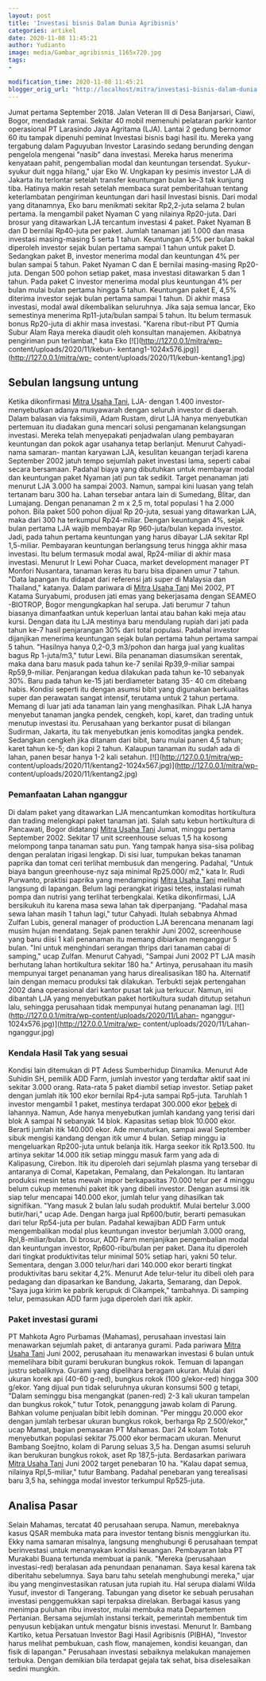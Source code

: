```yaml
---
layout: post
title: 'Investasi bisnis Dalam Dunia Agribisnis'
categories: artikel
date: 2020-11-08 11:45:21
author: Yudianto
image: media/Gambar_agribisnis_1165x720.jpg
tags:
- 

modification_time: 2020-11-08 11:45:21
blogger_orig_url: "http://localhost/mitra/investasi-bisnis-dalam-dunia.html"
---
```


Jumat pertama September 2018. Jalan Veteran III di Desa Banjarsari, Ciawi,
Bogor, mendadak ramai. Sekitar 40 mobil memenuhi pelataran parkir kantor
operasional PT Larasindo Jaya Agritama (LJA). Lantai 2 gedung bernomor 60 itu
tampak dipenuhi peminat Investasi bisnis bagi hasil itu. Mereka yang tergabung
dalam Paguyuban Investor Larasindo sedang berunding dengan pengelola mengenai
"nasib" dana investasi. Mereka harus menerima kenyataan pahit, pengembalian
modal dan keuntungan tersendat. Syukur-syukur duit ngga hilang," ujar Eko W.
Ungkapan ky pesimis investor LJA di Jakarta itu terlontar setelah transfer
keuntungan bulan ke-3 tak kunjung tiba. Hatinya makin resah setelah membaca
surat pemberitahuan tentang keterlambatan pengiriman keuntungan dari hasil
Investasi bisnis. Dari modal yang ditanamnya, Eko baru menikmati sekitar
Rp2,2-juta selama 2 bulan pertama. Ia mengambil paket Nyaman C yang nilainya
Rp20-juta. Dari brosur yang ditawarkan LJA tercantum investasi 4 paket. Paket
Nyaman B dan D bernilai Rp40-juta per paket. Jumlah tanaman jati 1.000 dan
masa investasi masing-masing 5 serta 1 tahun. Keuntungan 4,5% per bulan bakal
diperoleh investor sejak bulan pertama sampai 1 tahun untuk paket D. Sedangkan
paket B, investor menerima modal dan keuntungan 4% per bulan sampai 5 tahun.
Paket Nyaman C dan E bernilai masing-masing Rp20-juta. Dengan 500 pohon setiap
paket, masa investasi ditawarkan 5 dan 1 tahun. Pada paket C investor menerima
modal plus keuntungan 4% per bulan mulai bulan pertama hingga 5 tahun.
Keuntungan paket E, 4,5% diterima investor sejak bulan pertama sampai 1 tahun.
Di akhir masa investasi, modal awal dikembalikan seluruhnya. Jika saja semua
lancar, Eko semestinya menerima Rp11-juta/bulan sampai 5 tahun. Itu belum
termasuk bonus Rp20-juta di akhir masa investasi. "Karena ribut-ribut PT Qumia
Subur Alam Raya mereka diaudit oleh konsultan manajemen. Akibatnya pengiriman
pun terlambat," kata Eko [![](http://127.0.0.1/mitra/wp-
content/uploads/2020/11/kebun-
kentang1-1024x576.jpg)](http://127.0.0.1/mitra/wp-
content/uploads/2020/11/kebun-kentang1.jpg)

## Sebulan langsung untung

Ketika dikonfirmasi [Mitra Usaha Tani](http://127.0.0.1/mitra), LJA- dengan
1.400 investor-menyebutkan adanya musyawarah dengan seluruh investor di
daerah. Dalam balasan via faksimili, Adam Rustam, dirut LJA hanya menyebutkan
pertemuan itu diadakan guna mencari solusi pengamanan kelangsungan investasi.
Mereka telah menyepakati penjadwalan ulang pembayaran keuntungan dan pokok
agar usahanya tetap berlanjut. Menurut Cahyadi-nama samaran- mantan karyawan
LJA, kesulitan keuangan terjadi karena September 2002 jatuh tempo sejumlah
paket investasi lama, seperti cabai secara bersamaan. Padahal biaya yang
dibutuhkan untuk membayar modal dan keuntungan paket Nyaman jati pun tak
sedikit. Target penanaman jati menurut LJA 3.000 ha sampai 2003. Namun, sampai
kini luasan yang telah tertanam baru 300 ha. Lahan tersebar antara lain di
Sumedang, Blitar, dan Lumajang. Dengan penanaman 2 m x 2,5 m, total populasi 1
ha 2.000 pohon. Bila paket 500 pohon dijual Rp 20-juta, sesuai yang ditawarkan
LJA, maka dari 300 ha terkumpul Rp24-miliar. Dengan keuntungan 4%, sejak bulan
pertama LJA wajib membayar Rp 960-juta/bulan kepada investor. Jadi, pada tahun
pertama keuntungan yang harus dibayar LJA sekitar Rpl 1,5-miliar. Pembayaran
keuntungan berlangsung terus hingga akhir masa investasi. Itu belum termasuk
modal awal, Rp24-miliar di akhir masa investasi. Menurut Ir Lewi Pohar Cuaca,
market development manager PT Monfori Nusantara, tanaman keras itu baru bisa
dipanen umur 7 tahun. "Data lapangan itu didapat dari referensi jati super di
Malaysia dan Thailand," katanya. Dalam pariwara di [Mitra Usaha
Tani](http://127.0.0.1/mitra) Mei 2002, PT Katama Suryabumi, produsen jati
emas yang bekerjasama dengan SEAMEO -BIOTROP, Bogor mengungkapkan hal serupa.
Jati berumur 7 tahun biasanya dimanfaatkan untuk keperluan lantai atau bahan
kaki meja atau kursi. Dengan data itu LJA mestinya baru mendulang rupiah dari
jati pada tahun ke-7 hasil penjarangan 30% dari total populasi. Padahal
investor dijanjikan menerima keuntungan sejak bulan pertama tahun pertama
sampai 5 tahun. "Hasilnya hanya 0,2-0,3 m3/pohon dan harga jual yang kualitas
bagus Rp 1-juta/m3," tutur Lewi. Bila penanaman diasumsikan serentak, maka
dana baru masuk pada tahun ke-7 senilai Rp39,9-miliar sampai Rp59,9-miliar.
Penjarangan kedua dilakukan pada tahun ke-10 sebanyak 30%. Baru pada tahun
ke-15 jati berdiameter batang 35- 40 cm ditebang habis. Kondisi seperti itu
dengan asumsi bibit yang digunakan berkualitas super dan perawatan sangat
intensif, terutama untuk 2 tahun pertama. Memang di luar jati ada tanaman lain
yang menghasilkan. Pihak LJA hanya menyebut tanaman jangka pendek, cengkeh,
kopi, karet, dan trading untuk menutup investasi itu. Perusahaan yang
berkantor pusat di bilangan Sudirman, Jakarta, itu tak menyebutkan jenis
komoditas jangka pendek. Sedangkan cengkeh jika ditanam dari bibit, baru mulai
panen 4,5 tahun; karet tahun ke-5; dan kopi 2 tahun. Kalaupun tanaman itu
sudah ada di lahan, panen besar hanya 1-2 kali setahun.
[![](http://127.0.0.1/mitra/wp-
content/uploads/2020/11/kentang2-1024x567.jpg)](http://127.0.0.1/mitra/wp-
content/uploads/2020/11/kentang2.jpg)

### Pemanfaatan Lahan nganggur

Di dalam paket yang ditawarkan LJA mencantumkan komoditas hortikultura dan
trading melengkapi paket tanaman jati. Salah satu kebun hortikultura di
Pancawati, Bogor didatangi [Mitra Usaha Tani](http://127.0.0.1/mitra) Jumat,
minggu pertama September 2002. Sekitar 17 unit screenhouse seluas 1,5 ha
kosong melompong tanpa tanaman satu pun. Yang tampak hanya sisa-sisa polibag
dengan peralatan irigasi lengkap. Di sisi luar, tumpukan bekas tanaman paprika
dan tomat ceri terlihat membusuk dan mengering. Padahal, "Untuk biaya bangun
greenhouse-nyz saja minimal Rp25.000/ m2," kata Ir. Rudi Purwanto, praktisi
paprika yang mendampingi [Mitra Usaha Tani](http://127.0.0.1/mitra) melihat
langsung di lapangan. Belum lagi perangkat irigasi tetes, instalasi rumah
pompa dan nutrisi yang terlihat terbengkalai. Ketika dikonfirmasi, LJA
bersikukuh itu karena masa sewa lahan tak diperpanjang. "Padahal masa sewa
lahan masih 1 tahun lagi," tutur Cahyadi. Itulah sebabnya Ahmad Zulfan Lubis,
general manager of production LJA berencana menanam lagi musim hujan
mendatang. Sejak panen terakhir Juni 2002, screenhouse yang baru diisi 1 kali
penanaman itu memang dibiarkan menganggur 5 bulan. "Ini untuk menghindari
serangan thrips dari tanaman cabai di samping," ucap Zulfan. Menurut Cahyadi,
"Sampai Juni 2002 PT LJA masih berhutang lahan hortikultura sekitar 180 ha."
Artinya, perusahaan itu masih mempunyai target penanaman yang harus
direalisasikan 180 ha. Alternatif lain dengan memacu produksi tak dilakukan.
Terbukti sejak pertengahan 2002 dana operasional dari kantor pusat tak jua
terkucur. Namun, ini dibantah LJA yang menyebutkan paket hortikultura sudah
ditutup setahun lalu, sehingga perusahaan tidak mempunyai hutang penanaman
lagi. [![](http://127.0.0.1/mitra/wp-content/uploads/2020/11/Lahan-
nganggur-1024x576.jpg)](http://127.0.0.1/mitra/wp-
content/uploads/2020/11/Lahan-nganggur.jpg)

### Kendala Hasil Tak yang sesuai

Kondisi lain ditemukan di PT Adess Sumberhidup Dinamika. Menurut Ade Suhidin
SH, pemilik ADD Farm, jumlah investor yang terdaftar aktif saat ini sekitar
3.000 orang. Rata-rata 5 paket diambil setiap investor. Setiap paket dengan
jumlah itik 100 ekor bernilai Rp4-juta sampai Rp5-juta. Taruhlah 1 investor
mengambil 1 paket, mestinya terdapat 300.000 ekor
[bebek](http://127.0.0.1/mitra/topik/bebek "bebek") di lahannya. Namun, Ade
hanya menyebutkan jumlah kandang yang terisi dari blok A sampai N sebanyak 14
blok. Kapasitas setiap blok 10.000 ekor. Berarti jumlah itik 140.000 ekor. Ade
menuturkan, sampai awal September sibuk mengisi kandang dengan itik umur 4
bulan. Setiap minggu ia mengeluarkan Rp200-juta untuk belanja itik. Harga
seekor itik Rp13.500. Itu artinya sekitar 14.000 itik setiap minggu masuk farm
yang ada di Kalipasung, Cirebon. Itik itu diperoleh dari sejumlah plasma yang
tersebar di antaranya di Comal, Kapetakan, Pemalang, dan Pekalongan. Itu
lantaran produksi mesin tetas mewah impor berkapasitas 70.000 telur per 4
minggu belum cukup memenuhi paket itik yang dibeli investor. Dengan asumsi
itik siap telur mencapai 140.000 ekor, jumlah telur yang dihasilkan tak
signifikan. "Yang masuk 2 bulan lalu sudah produktif. Mulai bertelur 3.000
butir/hari," ucap Ade. Dengan harga jual Rp600/butir, berarti pemasukan dari
telur Rp54-juta per bulan. Padahal kewajiban ADD Farm untuk mengembalikan
modal plus keuntungan investor berjumlah 3.000 orang, Rpl,8-miliar/bulan. Di
brosur, ADD Farm menjanjikan pengembalian modal dan keuntungan investor,
Rp600-ribu/bulan per paket. Dana itu diperoleh dari tingkat produktivitas
telur minimal 50% setiap hari, yakni 50 telur. Sementara, dengan 3.000
telur/hari dari 140.000 ekor berarti tingkat produktivitas baru sekitar 4,2%.
Menurut Ade telur-telur itu dibeli oleh para pedagang dan dipasarkan ke
Bandung, Jakarta, Semarang, dan Depok. "Saya juga kirim ke pabrik kerupuk di
Cikampek," tambahnya. Di samping telur, pemasukan ADD farm juga diperoleh dari
itik apkir.

### Paket investasi gurami

PT Mahkota Agro Purbamas (Mahamas), perusahaan investasi lain menawarkan
sejumlah paket, di antaranya gurami. Pada pariwara [Mitra Usaha
Tani](http://127.0.0.1/mitra) Juni 2002, perusahaan itu menawarkan investasi 6
bulan untuk memelihara bibit gurami berukuran bungkus rokok. Temuan di
lapangan justru sebaliknya. Gurami yang dipelihara beragam ukuran. Mulai dari
ukuran korek api (40-60 g-red), bungkus rokok (100 g/ekor-red) hingga 300
g/ekor. Yang dijual pun tidak seluruhnya ukuran konsumsi 500 g tetapi, "Dalam
seminggu bisa mengangkat (panen-red) 2-3 kali ukuran tampelan dan bungkus
rokok," tutur Totok, penanggung jawab kolam di Parung. Bahkan volume penjualan
bibit lebih dominan. "Per minggu 20.000 ekor dengan jumlah terbesar ukuran
bungkus rokok, berharga Rp 2.500/ekor," ucap Mamat, bagian pemasaran PT
Mahamas. Dari 24 kolam Totok menyebutkan populasi sekitar 75.000 ekor bermacam
ukuran. Menurut Bambang Soejitno, kolam di Parung seluas 3,5 ha. Dengan asumsi
seluruh ikan berukuran bungkus rokok, aset Rp 187,5-juta. Berdasarkan pariwara
[Mitra Usaha Tani](http://127.0.0.1/mitra) Juni 2002 target penebaran 10 ha.
"Kalau dapat semua, nilainya Rpl,5-miliar," tutur Bambang. Padahal penebaran
yang terealisasi baru 3,5 ha, sehingga modal investor terkumpul Rp525-juta.

## Analisa Pasar

Selain Mahamas, tercatat 40 perusahaan serupa. Namun, merebaknya kasus QSAR
membuka mata para investor tentang bisnis menggiurkan itu. Ekky nama samaran
misalnya, langsung menghubungi 6 perusahaan tempat berinvestasi untuk
menanyakan kondisi keuangan. Pembayaran laba PT Murakabi Buana tertunda
membuat ia panik. "Mereka (perusahaan investasi-red) beralasan ada penundaan
penanaman. Saya kesal karena tak diberitahu sebelumnya. Saya baru tahu setelah
menghubungi mereka," ujar ibu yang menginvestasikan ratusan juta rupiah itu.
Hal serupa dialami Wilda Yusuf, investor di Tangerang. Tabungan yang disetor
ke sebuah perusahan investasi penggemukkan sapi terpaksa direlakan. Berbagai
kasus yang menimpa puluhan ribu investor, mulai membuka mata Departemen
Pertanian. Bersama sejumlah instansi terkait, pemerintah membentuk tim
penyusun kebijakan untuk mengatur bisnis investasi. Menurut Ir. Bambang
Kartiko, ketua Persatuan Investor Bagi Hasil Agribisnis (PIBHA), "Investor
harus melihat pembukuan, cash flow, manajemen, kondisi keuangan, dan fisik di
lapangan." Perusahaan investasi sebaiknya melakukan manajemen terbuka. Dengan
demikian bila terdapat gejala tak sehat, bisa diselesaikan sedini mungkin.


